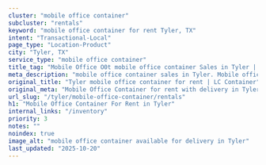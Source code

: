 ```yaml
---
cluster: "mobile office container"
subcluster: "rentals"
keyword: "mobile office container for rent Tyler, TX"
intent: "Transactional-Local"
page_type: "Location-Product"
city: "Tyler, TX"
service_type: "mobile office container"
title_tag: "Mobile Office O0t mobile office container Sales in Tyler | LC Container"
meta_description: "mobile office container sales in Tyler. Mobile office containers for workspace solutions. Fast delivery, competitive pricing. Serving mobile office container area. Quote ID: BVO. Call (214) 524-4168 for your free quote today."
original_title: "Tyler mobile office container for rent | LC Container"
original_meta: "Mobile Office Container for rent with delivery in Tyler, TX. LC Container — local Since 2003. Get pricing today."
url_slug: "/tyler/mobile-office-container/rentals"
h1: "Mobile Office Container For Rent in Tyler"
internal_links: "/inventory"
priority: 3
notes: ""
noindex: true
image_alt: "mobile office container available for delivery in Tyler"
last_updated: "2025-10-20"
---
```


<!-- TODO: Add unique city/inventory copy, images, and internal links here. -->
